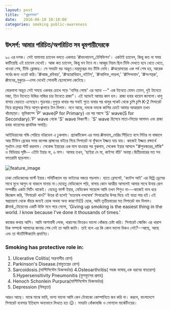 ```yaml
---
layout: post
title:  "ধুম্রশলাকা"
date:   2016-06-10 10:18:00
categories: smoking public-awareness
---
```


## উৎসর্গ: আমার পরিচিত/অপরিচিত সব ধূমপায়ীদেরকে


৯০ এর দশক। সেই যামানায় চ্যানেল বলতে একমাত্র '‪#‎বাংলাদেশ_টেলিভিশন‬'। একটাই চ্যানেল, কিন্তু কত না সময় কাটিয়েছি এই চ্যানেল দেখেই। আজ কত চ্যানেল, কিন্তু মন টানে না।আব্বুর নিয়ম ছিল টিভি দেখতে হবে খেতে খেতে, খাওয়া শেষ, টিভি ক্লোজড্। সে সময়টা বড় অদ্ভূত।মন্ত্রমুগ্ধের মত টিভি দেখি। ‪#‎অয়োময়ের‬ এক পর্ব শেষ হয়, আরেক পর্বের জন্য ওয়েট করি।'‪#‎আজ_রবিবার‬', '‪#‎অ্যারাবিয়ান_নাইটস্‬', '‪#‎আলিফ_লায়লা‬,' '‪#‎সিন্দাবাদ‬', '‪#‎সংশপ্তক‬', ‪#‎মনের_মুকুরে‬--এসব দেখেই সোনালী ছেলেবেলা কেটেছে।

ঘোরলাগা অদ্ভূত সেই সময়ে একবার চোখে পড়ে 'নাসির গোল্ড' এর অ্যাড --" এক টানেতে যেমন তেমন, দুই টানেতে মজা, তিন টানেতে উজির নাজির চার টানেতে রাজা"। এই অ্যাডই আমার কাল হল। রাজা হবার খায়েস জাগলো।খালু বাসায় বেড়াতে এসেছেন।শুক্রবার।দুপুরে খাবার পর সবাই শুতে যাবার পর খালুর পকেট থেকে চুপি চুপি K-2 সিগারেট নিয়ে রান্নাঘরে গিয়ে আগুন জ্বালায়ে টান দিলাম। মনে আছে, দমকে দমকে কাশির চোটে আমার আত্মারাম তখন খাঁচাছাড়া। ভূমিকম্পে 'P' wave(P for Primary) এর পর আসে 'S' wave(S for Secondary).'P' wave থেকে 'S' wave বিধ্বংশী। 'S' wave হিসেবে মাতা-পিতার আগমন এবং রাজা হবার খায়েসের প্রাথমিক সমাপ্তি।

আইডিয়ালের গন্ডি পেরিয়ে নটরডেম এ ঢুকলাম। প্র্যাকটিকেল এর সময় ‪#‎মাদাম_মেরির‬ সিঁড়িতে বসে গিটার না বাজালে আর টিফিন ব্রেকের সময় কলেজ প্রাঙ্গনের বাইরে গিয়ে সিগারেট না ফুঁকলে ইজ্জত যায় যায়। কাজেই ইজ্জত রক্ষার্থে সুখটান দেয়া স্টার্ট করলাম। সেকেন্ড ইয়ারের এক মাস যাওয়ার পর বুঝলাম, সেকেন্ড ইয়ার আসলে "‪#‎শুভঙ্করের_ফাঁকি‬" ও মিডিয়ার সৃষ্টি-- এইটা ইয়ার না, ৬ মাস। আমার তখন, 'ছাইরা দে মা, কাইন্দা বাঁচি' অবস্থা।দ্বিতীয়বারের মত সব ফাতরামি ছাড়লাম।

![feature_image](http://i.imgur.com/7OLm7RS.jpg)

ঢাকা মেডিকেলের ফার্স্ট ইয়ার।পলিটিক্যাল বড় ভাইদের নজরে পড়লাম। হাতে ব্রেসলেট, 'ক্যাটস আই' এর হিপ্পি ড্রেসের সাথে মুখে আগুন না থাকলে মানায় না।যেহেতু মেডিকেলে পড়ি, বাসায় কোন আত্মীয় আসলেই আমার সাথে উনার রোগ সম্পর্কীয় একটা সিটিং থাকেই। যেহেতু ফার্স্ট ইয়ার, মেডিকেল সায়েন্সে আমি তখন শিশুও না---কাজেই ভাব ধরে জিজ্ঞেস করি, 'সিগারেট খান?' উত্তর হাঁ হলেই 'যতদোষ নন্দঘোষ' সিগারেটের উপর দিয়ে ওই যাত্রা পার হই।এই স্বপ্রতারণা থেকে বাঁচার জন্যই হোক অথবা অন্য কারণেই(!) হোক, আমি তৃতীয়বারের মত সিগারেট বাদ দিলাম। ‪#‎মার্ক_টোয়েনের‬ একটি উক্তি মনে পরে গেলো, 'Giving up smoking is the easiest thing in the world. I know because I've done it thousands of times.'

কাজের কথায় আসি। আমি আশাবাদী লোক, খারাপের ভিতরও ভালো খোঁজার চেষ্টা করি। সিগারেট স্মোকিং এর খারাপ দিক সম্পর্কে আমাদের জানার শেষ নেই তা আমি জানি। তাই বলে এর কি কোন ভালো দিকও নেই?--আছে, আছে এবং তা স্ট্যাটিস্টিক্যালি প্রমাণিত।

### Smoking has protective role in:

  1. Ulcerative Colitis( অন্ত্রনালীর রোগ)
  2. Parkinson's Disease.(স্নায়ুতন্ত্রের রোগ)
  3. Sarcoidosis.(মাল্টিসিস্টেম ডিজঅর্ডার)
  4.Osteoarthritis( সহজ ভাষায়,এক ধরনের বাতরোগ)
  5.Hypersensitivity Pneumonitis (ফুসফুসের প্রদাহ)  
  6. Henoch Schonlein Purpura(মাল্টিসিস্টেম ডিজঅর্ডার)
  7. Depression (বিষন্নতা)

আরও আছে। মাঝে মাঝে ভাবি, ভাগ্য ভালো আমি কেন টোবাকো কোম্পানিতে জব করি না। করলে, বাংলাদেশে সিগারেট ব্যবসার ইতিহাস অন্যভাবে লিখতে হত 😉। সময়টা ধোঁকাবাজি ও সোশ্যাল মার্কেটিংয়ের।
